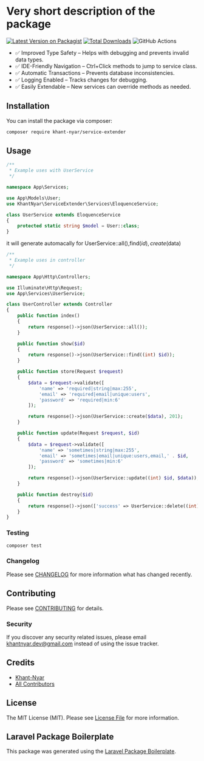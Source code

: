 # Very short description of the package

[![Latest Version on Packagist](https://img.shields.io/packagist/v/khant-nyar/service-extender.svg?style=flat-square)](https://packagist.org/packages/khant-nyar/service-extender)
[![Total Downloads](https://img.shields.io/packagist/dt/khant-nyar/service-extender.svg?style=flat-square)](https://packagist.org/packages/khant-nyar/service-extender)
![GitHub Actions](https://github.com/khant-nyar/service-extender/actions/workflows/main.yml/badge.svg)

- ✅ Improved Type Safety – Helps with debugging and prevents invalid data types.
- ✅ IDE-Friendly Navigation – Ctrl+Click methods to jump to service class.
- ✅ Automatic Transactions – Prevents database inconsistencies.
- ✅ Logging Enabled – Tracks changes for debugging.
- ✅ Easily Extendable – New services can override methods as needed.

## Installation

You can install the package via composer:

```bash
composer require khant-nyar/service-extender
```

## Usage

```php
/** 
 * Example uses with UserService 
 */

namespace App\Services;

use App\Models\User;
use KhantNyar\ServiceExtender\Services\EloquenceService;

class UserService extends EloquenceService
{
    protected static string $model = User::class;
}
```
it will generate automacally for UserService::all(),find($id),create($data)

```php
/**
 * Example uses in controller
 */

namespace App\Http\Controllers;

use Illuminate\Http\Request;
use App\Services\UserService;

class UserController extends Controller
{
    public function index()
    {
        return response()->json(UserService::all());
    }

    public function show($id)
    {
        return response()->json(UserService::find((int) $id));
    }

    public function store(Request $request)
    {
        $data = $request->validate([
            'name' => 'required|string|max:255',
            'email' => 'required|email|unique:users',
            'password' => 'required|min:6'
        ]);

        return response()->json(UserService::create($data), 201);
    }

    public function update(Request $request, $id)
    {
        $data = $request->validate([
            'name' => 'sometimes|string|max:255',
            'email' => 'sometimes|email|unique:users,email,' . $id,
            'password' => 'sometimes|min:6'
        ]);

        return response()->json(UserService::update((int) $id, $data));
    }

    public function destroy($id)
    {
        return response()->json(['success' => UserService::delete((int) $id)]);
    }
}

```


### Testing

```bash
composer test
```

### Changelog

Please see [CHANGELOG](CHANGELOG.md) for more information what has changed recently.

## Contributing

Please see [CONTRIBUTING](CONTRIBUTING.md) for details.

### Security

If you discover any security related issues, please email khantnyar.dev@gmail.com instead of using the issue tracker.

## Credits

-   [Khant-Nyar](https://github.com/khant-nyar)
-   [All Contributors](../../contributors)

## License

The MIT License (MIT). Please see [License File](LICENSE.md) for more information.

## Laravel Package Boilerplate

This package was generated using the [Laravel Package Boilerplate](https://laravelpackageboilerplate.com).
